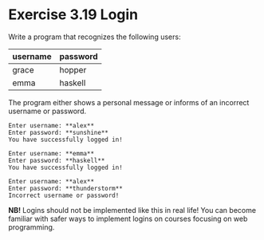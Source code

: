 # Exercise 3.19 Login

Write a program that recognizes the following users:

| username | password |
| -------- | -------- |
| grace     | hopper |
| emma     | haskell  |

The program either shows a personal message or informs of an incorrect username or password.

```plaintext
Enter username: **alex**
Enter password: **sunshine**
You have successfully logged in!
```

```plaintext
Enter username: **emma**
Enter password: **haskell**
You have successfully logged in!
```

```plaintext
Enter username: **alex**
Enter password: **thunderstorm**
Incorrect username or password!
```

**NB!** Logins should not be implemented like this in real life! You can become familiar with safer ways to implement logins on courses focusing on web programming.

